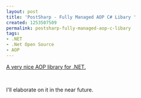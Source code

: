 ```yaml
---
layout: post
title: 'PostSharp - Fully Managed AOP C# Libary '
created: 1253507509
permalink: postsharp-fully-managed-aop-c-libary
tags:
- .NET
- .Net Open Source
- AOP
---
```

<p><a href="http://www.postsharp.org/">A very nice AOP library for .NET.</a></p>
<p>&nbsp;</p>
<p>I'll elaborate on it in the near future.</p>
